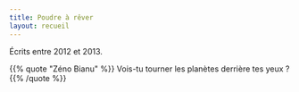 ```yaml
---
title: Poudre à rêver
layout: recueil
---
```


Écrits entre 2012 et 2013.

{{% quote "Zéno Bianu" %}}
Vois-tu tourner les planètes derrière tes yeux ?
{{% /quote %}}
